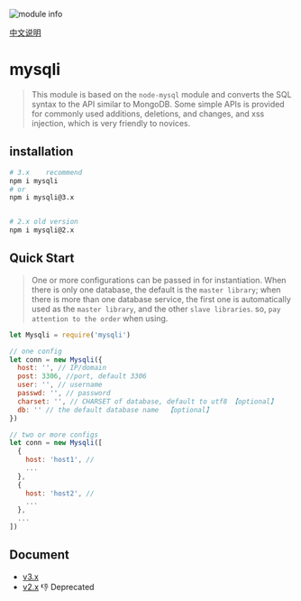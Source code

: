 ![module info](https://nodei.co/npm/mysqli.png?downloads=true&downloadRank=true&stars=true)

[中文说明](./Readme_CN.md)

# mysqli

> This module is based on the `node-mysql` module and converts the SQL syntax to the API similar to MongoDB. Some simple APIs is provided for commonly used additions, deletions, and changes, and xss injection, which is very friendly to novices.

## installation

```bash
# 3.x    recommend
npm i mysqli
# or
npm i mysqli@3.x


# 2.x old version
npm i mysqli@2.x
```

## Quick Start

> One or more configurations can be passed in for instantiation. When there is only one database, the default is the `master library`; when there is more than one database service, the first one is automatically used as the `master library`, and the other `slave libraries`. so, `pay attention to the order` when using.


```javascript
let Mysqli = require('mysqli')

// one config
let conn = new Mysqli({
  host: '', // IP/domain  
  post: 3306, //port, default 3306  
  user: '', // username
  passwd: '', // password
  charset: '', // CHARSET of database, default to utf8 【optional】
  db: '' // the default database name  【optional】
})

// two or more configs
let conn = new Mysqli([
  {
    host: 'host1', // 
    ...
  },
  {
    host: 'host2', // 
    ...
  },
  ...
])
```

## Document

* [v3.x](docs/3.x.md)
* [v2.x](docs/2.x.md)  👎 Deprecated
